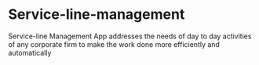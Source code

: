 # Service-line-management
Service-line Management App addresses the needs of day to day activities of any corporate firm to make the work done more efficiently and automatically
